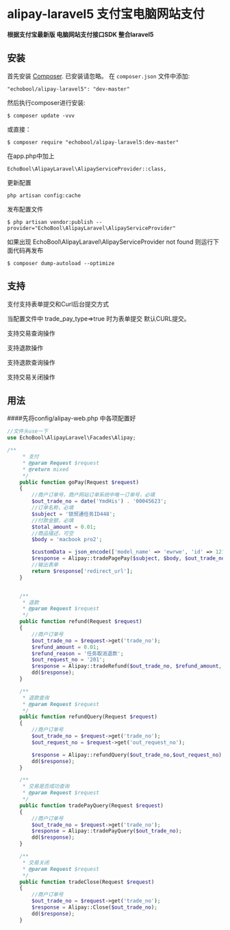 # alipay-laravel5 支付宝电脑网站支付
**根据支付宝最新版 电脑网站支付接口SDK 整合laravel5**


## 安装

首先安装 [Composer](http://getcomposer.org/). 已安装请忽略。
在 `composer.json` 文件中添加:

    "echobool/alipay-laravel5": "dev-master"

然后执行composer进行安装:

    $ composer update -vvv
或直接：

    $ composer require "echobool/alipay-laravel5:dev-master"
在app.php中加上

    EchoBool\AlipayLaravel\AlipayServiceProvider::class,
    
更新配置

    php artisan config:cache
    
发布配置文件

    $ php artisan vendor:publish --provider="EchoBool\AlipayLaravel\AlipayServiceProvider"

如果出现 EchoBool\AlipayLaravel\AlipayServiceProvider not found 则运行下面代码再发布

    $ composer dump-autoload --optimize
    
## 支持
支付支持表单提交和Curl后台提交方式 

当配置文件中 trade_pay_type=>true 时为表单提交 默认CURL提交。

支持交易查询操作

支持退款操作

支持退款查询操作

支持交易关闭操作

## 用法

####先将config/alipay-web.php 中各项配置好

```php
//文件头use一下
use EchoBool\AlipayLaravel\Facades\Alipay;

/**
     * 支付
     * @param Request $request
     * @return mixed
     */
    public function goPay(Request $request)
    {
        //商户订单号，商户网站订单系统中唯一订单号，必填
        $out_trade_no = date('YmdHis') . '00045623';
        //订单名称，必填
        $subject = '锁贸通任务ID448';
        //付款金额，必填
        $total_amount = 0.01;
        //商品描述，可空
        $body = 'macbook pro2';

        $customData = json_encode(['model_name' => 'ewrwe', 'id' => 121]);//自定义参数
        $response = Alipay::tradePagePay($subject, $body, $out_trade_no, $total_amount, $customData);
        //输出表单
        return $response['redirect_url'];
    }


    /**
     * 退款
     * @param Request $request
     */
    public function refund(Request $request)
    {
        //商户订单号
        $out_trade_no = $request->get('trade_no');
        $refund_amount = 0.01;
        $refund_reason = '任务取消退款';
        $out_request_no = '201';
        $response = Alipay::tradeRefund($out_trade_no, $refund_amount, $refund_reason, $out_request_no);
        dd($response);
    }

    /**
     * 退款查询
     * @param Request $request
     */
    public function refundQuery(Request $request)
    {
        //商户订单号
        $out_trade_no = $request->get('trade_no');
        $out_request_no = $request->get('out_request_no');

        $response = Alipay::refundQuery($out_trade_no,$out_request_no);
        dd($response);
    }

    /**
     * 交易是否成功查询
     * @param Request $request
     */
    public function tradePayQuery(Request $request)
    {
        //商户订单号
        $out_trade_no = $request->get('trade_no');
        $response = Alipay::tradePayQuery($out_trade_no);
        dd($response);
    }

    /**
     * 交易关闭
     * @param Request $request
     */
    public function tradeClose(Request $request)
    {
        //商户订单号
        $out_trade_no = $request->get('trade_no');
        $response = Alipay::Close($out_trade_no);
        dd($response);
    }
```


